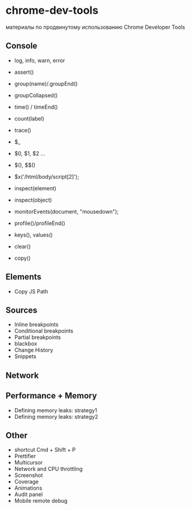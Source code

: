# chrome-dev-tools

материалы по продвинутому использованию Chrome Developer Tools


## Console
 - log, info, warn, error
 - assert()
 - group(name)/.groupEnd()
 - groupCollapsed()
 - time() / timeEnd()
 - count(label)
 - trace()  
 
 - $_
 - $0, $1, $2 ...
 - $(), $$()
 - $x('/html/body/script[2]');
 - inspect(element)
 - inspect(object)
 
 - monitorEvents(document, "mousedown");
 - profile()/profileEnd()
 - keys(), values()
 - clear()
 - copy()

 
## Elements
 - Copy JS Path

## Sources
 - Inline breakpoints
 - Conditional breakpoints
 - Partial breakpoints
 - blackbox
 - Change History
 - Snippets

## Network
 

## Performance + Memory
 - Defining memory leaks: strategy1
 - Defining memory leaks: strategy2
 
## Other

- shortcut Cmd + Shift + P
- Prettifier
- Multicursor
- Network and CPU throttling
- Screenshot
- Coverage
- Animations
- Audit panel
- Mobile remote debug
